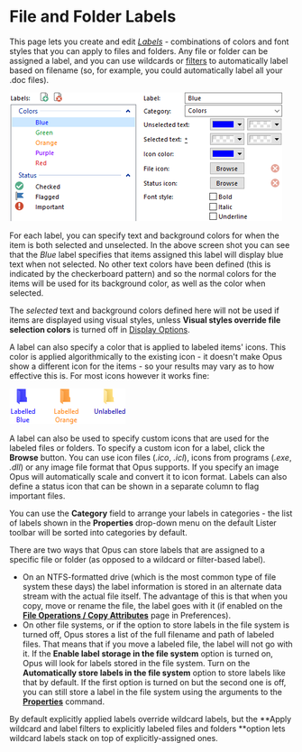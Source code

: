# File and Folder Labels

This page lets you create and edit *[Labels](/Manual/file_operations/labels.md) -* combinations of colors and font styles that you can apply to files and folders. Any file or folder can be assigned a label, and you can use wildcards or [filters](/Manual/file_operations/copying_moving_and_deleting_files/filtered_operations/RAEDME.md) to automatically label based on filename (so, for example, you could automatically label all your .doc files).

![](/Manual/images/media/labels_1.png) 

For each label, you can specify text and background colors for when the item is both selected and unselected. In the above screen shot you can see that the *Blue* label specifies that items assigned this label will display blue text when not selected. No other text colors have been defined (this is indicated by the checkerboard pattern) and so the normal colors for the items will be used for its background color, as well as the color when selected.

The *selected* text and background colors defined here will not be used if items are displayed using visual styles, unless **Visual styles override file selection colors** is turned off in [Display Options](../display/display_options.md).

A label can also specify a color that is applied to labeled items' icons. This color is applied algorithmically to the existing icon - it doesn't make Opus show a different icon for the items - so your results may vary as to how effective this is. For most icons however it works fine:

![](/Manual/images/media/labels_2.png) 

A label can also be used to specify custom icons that are used for the labeled files or folders. To specify a custom icon for a label, click the **Browse** button. You can use icon files (*.ico*, *.icl*), icons from programs (*.exe*, *.dll*) or any image file format that Opus supports. If you specify an image Opus will automatically scale and convert it to icon format. Labels can also define a status icon that can be shown in a separate column to flag important files.

You can use the **Category** field to arrange your labels in categories - the list of labels shown in the **Properties** drop-down menu on the default Lister toolbar will be sorted into categories by default.

There are two ways that Opus can store labels that are assigned to a specific file or folder (as opposed to a wildcard or filter-based label).

- On an NTFS-formatted drive (which is the most common type of file system these days) the label information is stored in an alternate data stream with the actual file itself. The advantage of this is that when you copy, move or rename the file, the label goes with it (if enabled on the **[File Operations / Copy Attributes](../file_operations/copy_attributes.md)** page in Preferences).
- On other file systems, or if the option to store labels in the file system is turned off, Opus stores a list of the full filename and path of labeled files. That means that if you move a labeled file, the label will not go with it. If the **Enable label storage in the file system** option is turned on, Opus will look for labels stored in the file system. Turn on the **Automatically store labels in the file system** option to store labels like that by default. If the first option is turned on but the second one is off, you can still store a label in the file system using the arguments to the **[Properties](/Manual/reference/command_reference/internal_commands/properties.md)** command.

By default explicitly applied labels override wildcard labels, but the **Apply wildcard and label filters to explicitly labeled files and folders **option lets wildcard labels stack on top of explicitly-assigned ones.
